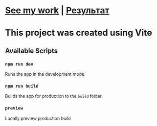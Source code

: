 # [See my work](https://todolist-with-vite.onrender.com/) | [Результат](https://todolist-with-vite.onrender.com/)
# This project was created using Vite

## Available Scripts

### `npm run dev`

Runs the app in the development mode.

### `npm run build`

Builds the app for production to the `build` folder.

### `preview`

Locally preview production build
